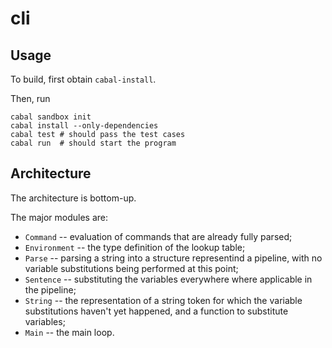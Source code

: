 cli
===

Usage
-----

To build, first obtain `cabal-install`.

Then, run

```
cabal sandbox init
cabal install --only-dependencies
cabal test # should pass the test cases
cabal run  # should start the program
```

Architecture
------------

The architecture is bottom-up.

The major modules are:
  * `Command` -- evaluation of commands that are already fully parsed;
  * `Environment` -- the type definition of the lookup table;
  * `Parse` -- parsing a string into a structure representind a pipeline,
    with no variable substitutions being performed at this point;
  * `Sentence` -- substituting the variables everywhere where applicable
    in the pipeline;
  * `String` -- the representation of a string token for which the variable
    substitutions haven't yet happened, and a function to substitute
    variables;
  * `Main` -- the main loop.
